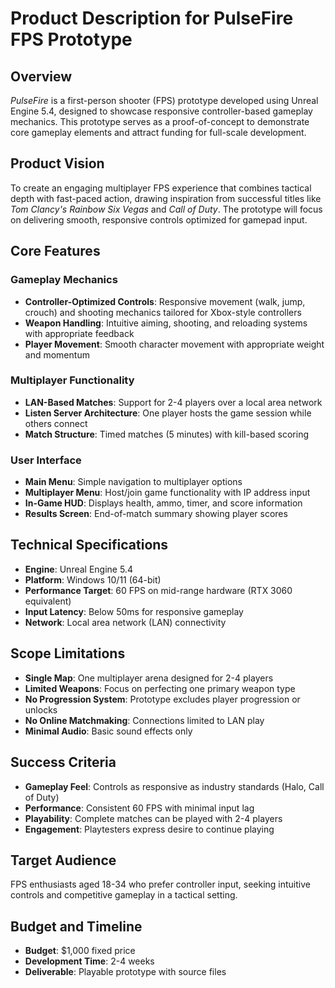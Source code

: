 # Product Description for PulseFire FPS Prototype

## Overview
*PulseFire* is a first-person shooter (FPS) prototype developed using Unreal Engine 5.4, designed to showcase responsive controller-based gameplay mechanics. This prototype serves as a proof-of-concept to demonstrate core gameplay elements and attract funding for full-scale development.

## Product Vision
To create an engaging multiplayer FPS experience that combines tactical depth with fast-paced action, drawing inspiration from successful titles like *Tom Clancy's Rainbow Six Vegas* and *Call of Duty*. The prototype will focus on delivering smooth, responsive controls optimized for gamepad input.

## Core Features

### Gameplay Mechanics
- **Controller-Optimized Controls**: Responsive movement (walk, jump, crouch) and shooting mechanics tailored for Xbox-style controllers
- **Weapon Handling**: Intuitive aiming, shooting, and reloading systems with appropriate feedback
- **Player Movement**: Smooth character movement with appropriate weight and momentum

### Multiplayer Functionality
- **LAN-Based Matches**: Support for 2-4 players over a local area network
- **Listen Server Architecture**: One player hosts the game session while others connect
- **Match Structure**: Timed matches (5 minutes) with kill-based scoring

### User Interface
- **Main Menu**: Simple navigation to multiplayer options
- **Multiplayer Menu**: Host/join game functionality with IP address input
- **In-Game HUD**: Displays health, ammo, timer, and score information
- **Results Screen**: End-of-match summary showing player scores

## Technical Specifications
- **Engine**: Unreal Engine 5.4
- **Platform**: Windows 10/11 (64-bit)
- **Performance Target**: 60 FPS on mid-range hardware (RTX 3060 equivalent)
- **Input Latency**: Below 50ms for responsive gameplay
- **Network**: Local area network (LAN) connectivity

## Scope Limitations
- **Single Map**: One multiplayer arena designed for 2-4 players
- **Limited Weapons**: Focus on perfecting one primary weapon type
- **No Progression System**: Prototype excludes player progression or unlocks
- **No Online Matchmaking**: Connections limited to LAN play
- **Minimal Audio**: Basic sound effects only

## Success Criteria
- **Gameplay Feel**: Controls as responsive as industry standards (Halo, Call of Duty)
- **Performance**: Consistent 60 FPS with minimal input lag
- **Playability**: Complete matches can be played with 2-4 players
- **Engagement**: Playtesters express desire to continue playing

## Target Audience
FPS enthusiasts aged 18-34 who prefer controller input, seeking intuitive controls and competitive gameplay in a tactical setting.

## Budget and Timeline
- **Budget**: $1,000 fixed price
- **Development Time**: 2-4 weeks
- **Deliverable**: Playable prototype with source files